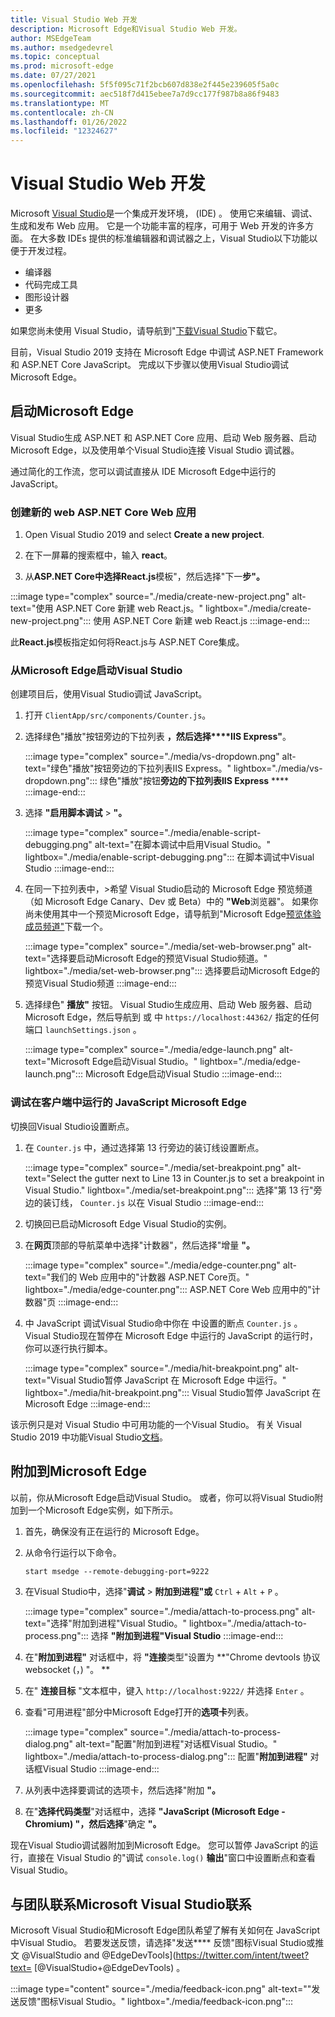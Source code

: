 ```yaml
---
title: Visual Studio Web 开发
description: Microsoft Edge和Visual Studio Web 开发。
author: MSEdgeTeam
ms.author: msedgedevrel
ms.topic: conceptual
ms.prod: microsoft-edge
ms.date: 07/27/2021
ms.openlocfilehash: 5f5f095c71f2bcb607d838e2f445e239605f5a0c
ms.sourcegitcommit: aec518f7d415ebee7a7d9cc177f987b8a86f9483
ms.translationtype: MT
ms.contentlocale: zh-CN
ms.lasthandoff: 01/26/2022
ms.locfileid: "12324627"
---
```

# <a name="visual-studio-for-web-development"></a>Visual Studio Web 开发

Microsoft [Visual Studio](https://visualstudio.microsoft.com/vs)是一个集成开发环境， (IDE) 。   使用它来编辑、调试、生成和发布 Web 应用。  它是一个功能丰富的程序，可用于 Web 开发的许多方面。  在大多数 IDEs 提供的标准编辑器和调试器之上，Visual Studio以下功能以便于开发过程。

*   编译器
*   代码完成工具
*   图形设计器
*   更多

如果您尚未使用 Visual Studio，请导航到"[下载Visual Studio](https://visualstudio.microsoft.com/downloads)下载它。

目前，Visual Studio 2019 支持在 Microsoft Edge 中调试 ASP.NET Framework 和 ASP.NET Core JavaScript。  完成以下步骤以使用Visual Studio调试Microsoft Edge。


<!-- ====================================================================== -->
## <a name="launch-microsoft-edge"></a>启动Microsoft Edge

Visual Studio生成 ASP.NET 和 ASP.NET Core 应用、启动 Web 服务器、启动 Microsoft Edge，以及使用单个Visual Studio连接 Visual Studio 调试器。

通过简化的工作流，您可以调试直接从 IDE Microsoft Edge中运行的 JavaScript。

### <a name="create-a-new-aspnet-core-web-app"></a>创建新的 web ASP.NET Core Web 应用

1.  Open Visual Studio 2019 and select **Create a new project**.

1.  在下一屏幕的搜索框中，输入 **react**。

1.  从**ASP.NET Core中选择React.js**模板"，然后选择"下一**步"。**

:::image type="complex" source="./media/create-new-project.png" alt-text="使用 ASP.NET Core 新建 web React.js。" lightbox="./media/create-new-project.png":::
   使用 ASP.NET Core 新建 web React.js
:::image-end:::

此**React.js**模板指定如何将React.js与 ASP.NET Core集成。

### <a name="launch-microsoft-edge-from-visual-studio"></a>从Microsoft Edge启动Visual Studio

创建项目后，使用Visual Studio调试 JavaScript。

1.  打开 `ClientApp/src/components/Counter.js`。

1.  选择绿色"播放"按钮旁边的下拉列表 **，然后选择****IIS Express"**。

    :::image type="complex" source="./media/vs-dropdown.png" alt-text="绿色&quot;播放&quot;按钮旁边的下拉列表IIS Express。" lightbox="./media/vs-dropdown.png":::
       绿色"播放"按钮**旁边的下拉列表IIS Express** ****
    :::image-end:::

1.  选择 **"启用脚本调试**  >  **"。**

    :::image type="complex" source="./media/enable-script-debugging.png" alt-text="在脚本调试中启用Visual Studio。" lightbox="./media/enable-script-debugging.png":::
       在脚本调试中Visual Studio
    :::image-end:::

1.  在同一下拉列表中，>希望 Visual Studio启动的 Microsoft Edge 预览频道（如 Microsoft Edge Canary、Dev 或 Beta）中的 **"Web**浏览器"。  如果你尚未使用其中一个预览Microsoft Edge，请导航到"Microsoft Edge[预览体验成员频道"](https://www.microsoftedgeinsider.com/download)下载一个。

    :::image type="complex" source="./media/set-web-browser.png" alt-text="选择要启动Microsoft Edge的预览Visual Studio频道。" lightbox="./media/set-web-browser.png":::
       选择要启动Microsoft Edge的预览Visual Studio频道
    :::image-end:::

1.  选择绿色" **播放"** 按钮。  Visual Studio生成应用、启动 Web 服务器、启动 Microsoft Edge，然后导航到 或 中 `https://localhost:44362/` 指定的任何端口 `launchSettings.json` 。

    :::image type="complex" source="./media/edge-launch.png" alt-text="Microsoft Edge启动Visual Studio。" lightbox="./media/edge-launch.png":::
       Microsoft Edge启动Visual Studio
    :::image-end:::

### <a name="debug-javascript-running-in-microsoft-edge"></a>调试在客户端中运行的 JavaScript Microsoft Edge

切换回Visual Studio设置断点。

1.  在 `Counter.js` 中，通过选择第 13 行旁边的装订线设置断点。

    :::image type="complex" source="./media/set-breakpoint.png" alt-text="Select the gutter next to Line 13 in Counter.js to set a breakpoint in Visual Studio." lightbox="./media/set-breakpoint.png":::
       选择"第 13 行"旁边的装订线， `Counter.js` 以在 Visual Studio
    :::image-end:::

1.  切换回已启动Microsoft Edge Visual Studio的实例。

1.  在**网页**顶部的导航菜单中选择"计数器"，然后选择"增量 **"。**

    :::image type="complex" source="./media/edge-counter.png" alt-text="我们的 Web 应用中的&quot;计数器 ASP.NET Core页。" lightbox="./media/edge-counter.png":::
       ASP.NET Core Web 应用中的"计数器"页
    :::image-end:::

1.  中 JavaScript 调试Visual Studio命中你在 中设置的断点 `Counter.js` 。  Visual Studio现在暂停在 Microsoft Edge 中运行的 JavaScript 的运行时，你可以逐行执行脚本。

    :::image type="complex" source="./media/hit-breakpoint.png" alt-text="Visual Studio暂停 JavaScript 在 Microsoft Edge 中运行。" lightbox="./media/hit-breakpoint.png":::
       Visual Studio暂停 JavaScript 在 Microsoft Edge
    :::image-end:::

该示例只是对 Visual Studio 中可用功能的一个Visual Studio。  有关 Visual Studio 2019 中功能Visual Studio[文档](/visualstudio/windows/index)。


<!-- ====================================================================== -->
## <a name="attach-to-microsoft-edge"></a>附加到Microsoft Edge

以前，你从Microsoft Edge启动Visual Studio。  或者，你可以将Visual Studio附加到一个Microsoft Edge实例，如下所示。

1.  首先，确保没有正在运行的 Microsoft Edge。

1.  从命令行运行以下命令。

    ```console
    start msedge --remote-debugging-port=9222
    ```

1.  在Visual Studio中，选择"**调试**  >  **附加到进程"或** `Ctrl` + `Alt` + `P` 。

    :::image type="complex" source="./media/attach-to-process.png" alt-text="选择&quot;附加到进程&quot;Visual Studio。" lightbox="./media/attach-to-process.png":::
       选择 **"附加到进程"Visual Studio**
    :::image-end:::

1.  在"**附加到进程"** 对话框中，将 **"连接**类型"设置为 **"Chrome devtools 协议 websocket (，) "。 **

1.  在" **连接目标** "文本框中，键入 `http://localhost:9222/` 并选择 `Enter` 。

1.  查看"可用进程"部分中Microsoft Edge打开的**选项卡**列表。

    :::image type="complex" source="./media/attach-to-process-dialog.png" alt-text="配置&quot;附加到进程&quot;对话框Visual Studio。" lightbox="./media/attach-to-process-dialog.png":::
       配置"**附加到进程"** 对话框Visual Studio
    :::image-end:::

1.  从列表中选择要调试的选项卡，然后选择"附加 **"。**

1.  在"**选择代码类型**"对话框中，选择 **"JavaScript (Microsoft Edge - Chromium) "，然后选择**"确定 **"。**

现在Visual Studio调试器附加到Microsoft Edge。  您可以暂停 JavaScript 的运行，直接在 Visual Studio 的"调试 `console.log()` **输出**"窗口中设置断点和查看Visual Studio。


<!-- ====================================================================== -->
## <a name="getting-in-touch-with-the-microsoft-visual-studio-team"></a>与团队联系Microsoft Visual Studio联系

Microsoft Visual Studio和Microsoft Edge团队希望了解有关如何在 JavaScript 中Visual Studio。  若要发送反馈，请选择"发送**** 反馈"图标Visual Studio或推文 @VisualStudio and @EdgeDevTools](https://twitter.com/intent/tweet?text= [@VisualStudio+@EdgeDevTools) 。

:::image type="content" source="./media/feedback-icon.png" alt-text="&quot;发送反馈&quot;图标Visual Studio。" lightbox="./media/feedback-icon.png":::
